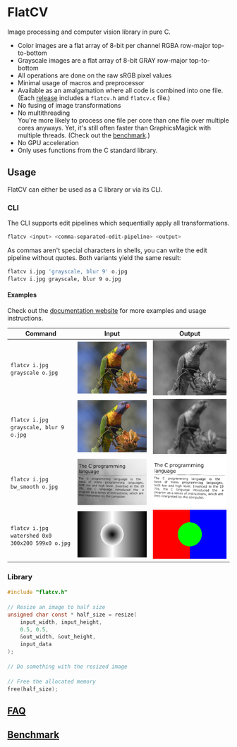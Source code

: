 # FlatCV

Image processing and computer vision library in pure C.

- Color images are a flat array of 8-bit per channel RGBA row-major top-to-bottom
- Grayscale images are a flat array of 8-bit GRAY row-major top-to-bottom
- All operations are done on the raw sRGB pixel values
- Minimal usage of macros and preprocessor
- Available as an amalgamation where all code is combined into one file.
    (Each [release](https://github.com/ad-si/FlatCV/releases)
    includes a `flatcv.h` and `flatcv.c` file.)
- No fusing of image transformations
- No multithreading \
    You're more likely to process one file per core
    than one file over multiple cores anyways.
    Yet, it's still often faster than GraphicsMagick with multiple threads.
    (Check out the [benchmark](https://flatcv.ad-si.com/benchmark.html).)
- No GPU acceleration
- Only uses functions from the C standard library.


## Usage

FlatCV can either be used as a C library or via its CLI.


### CLI

The CLI supports edit pipelines which sequentially apply all transformations.

```sh
flatcv <input> <comma-separated-edit-pipeline> <output>
```

As commas aren't special characters in shells,
you can write the edit pipeline without quotes.
Both variants yield the same result:

```sh
flatcv i.jpg 'grayscale, blur 9' o.jpg
flatcv i.jpg grayscale, blur 9 o.jpg
```


#### Examples

Check out the [documentation website](flatcv.ad-si.com)
for more examples and usage instructions.

Command | Input | Output
--------|-------|--------
`flatcv i.jpg grayscale o.jpg` | ![Parrot](./imgs/parrot.jpeg) | ![Parrot Grayscale](./imgs/parrot_grayscale.jpeg)
`flatcv i.jpg grayscale, blur 9 o.jpg` | ![Parrot](./imgs/parrot.jpeg) | ![Parrot Grayscale and Blur](./imgs/parrot_grayscale_blur.jpeg)
`flatcv i.jpg bw_smooth o.jpg` | ![Parrot](./imgs/page.png) | ![Smooth Binarization](./imgs/page_bw_smooth.png)
`flatcv i.jpg watershed 0x0 300x200 599x0 o.jpg` | ![Parrot](./imgs/elevation_3_basins_gradient.png) | ![Watershed Segmentation](./imgs/elevation_3_basins_gradient_watershed.png)


### Library

```c
#include "flatcv.h"

// Resize an image to half size
unsigned char const * half_size = resize(
    input_width, input_height,
    0.5, 0.5,
    &out_width, &out_height,
    input_data
);

// Do something with the resized image

// Free the allocated memory
free(half_size);
```


## [FAQ](https://flatcv.ad-si.com/faq.html)

## [Benchmark](https://flatcv.ad-si.com/benchmark.html)
